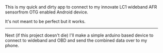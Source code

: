 
This is my quick and dirty app to connect to my innovate LC1 wideband AFR sensorfrom OTG enabled Android device.

It's not meant to be perfect but it works.

-----
Next (if this project doesn't die) I'll make a simple arduino based device to connect to wideband and OBD and send the combined data over to my phone.

